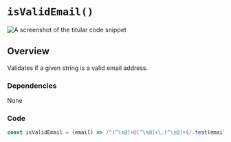 # `isValidEmail()`

![A screenshot of the titular code snippet](../snapshots/isValidEmail.png)

## Overview

Validates if a given string is a valid email address.

### Dependencies

None

### Code

```js
const isValidEmail = (email) => /^[^\s@]+@[^\s@]+\.[^\s@]+$/.test(email);
```
